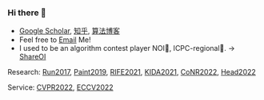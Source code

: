 ### Hi there 👋

- [Google Scholar](https://scholar.google.com/citations?user=zJEkaG8AAAAJ&hl=en), [知乎](https://www.zhihu.com/people/hzwer), [算法博客](http://hzwer.com)
- Feel free to [Email](mailto:hzwer@pku.edu.cn) Me!
- I used to be an algorithm contest player NOI🥈, ICPC-regional🏅️. -> [ShareOI](https://github.com/hzwer/ShareOI) 

Research: [Run2017](https://github.com/hzwer/NIPS2017-LearningToRun), [Paint2019](https://github.com/megvii-research/ICCV2019-LearningToPaint), [RIFE2021](https://github.com/megvii-research/ECCV2022-RIFE), [KIDA2021](https://github.com/caozixuan/NeurIPS2021-ML4CO-KIDA), [CoNR2022](https://github.com/megvii-research/CoNR), [Head2022](https://github.com/megvii-research/MM2022-ViCoPerceptualHeadGeneration)

Service: [CVPR2022](https://cvpr2022.thecvf.com), [ECCV2022](https://eccv2022.ecva.net/)

<!--
**hzwer/hzwer** is a ✨ _special_ ✨ repository because its `README.md` (this file) appears on your GitHub profile.

Here are some ideas to get you started:

- 🔭 I’m currently working on ...
- 🌱 I’m currently learning ...
- 👯 I’m looking to collaborate on ...
- 🤔 I’m looking for help with ...
- 💬 Ask me about ...
- 📫 How to reach me: ...
- 😄 Pronouns: ...
- ⚡ Fun fact: ...
-->
